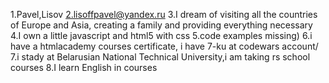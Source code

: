 1.Pavel,Lisov
2.lisoffpavel@yandex.ru
3.I dream of visiting all the countries of Europe and Asia, creating a family and providing everything necessary
4.I own a little javascript and html5 with css
5.code examples missing)
6.i have a htmlacademy courses certificate, i have 7-ku at codewars account/
7.i stady at Belarusian National Technical University,i am taking rs school courses
8.I learn English in courses